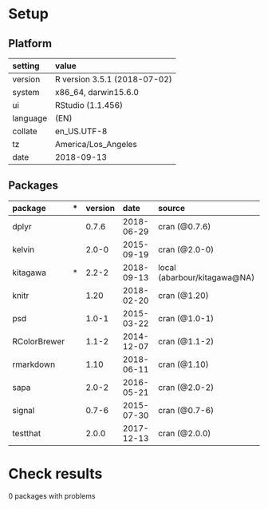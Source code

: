 # Setup

## Platform

|setting  |value                        |
|:--------|:----------------------------|
|version  |R version 3.5.1 (2018-07-02) |
|system   |x86_64, darwin15.6.0         |
|ui       |RStudio (1.1.456)            |
|language |(EN)                         |
|collate  |en_US.UTF-8                  |
|tz       |America/Los_Angeles          |
|date     |2018-09-13                   |

## Packages

|package      |*  |version |date       |source                       |
|:------------|:--|:-------|:----------|:----------------------------|
|dplyr        |   |0.7.6   |2018-06-29 |cran (@0.7.6)                |
|kelvin       |   |2.0-0   |2015-09-19 |cran (@2.0-0)                |
|kitagawa     |*  |2.2-2   |2018-09-13 |local (abarbour/kitagawa@NA) |
|knitr        |   |1.20    |2018-02-20 |cran (@1.20)                 |
|psd          |   |1.0-1   |2015-03-22 |cran (@1.0-1)                |
|RColorBrewer |   |1.1-2   |2014-12-07 |cran (@1.1-2)                |
|rmarkdown    |   |1.10    |2018-06-11 |cran (@1.10)                 |
|sapa         |   |2.0-2   |2016-05-21 |cran (@2.0-2)                |
|signal       |   |0.7-6   |2015-07-30 |cran (@0.7-6)                |
|testthat     |   |2.0.0   |2017-12-13 |cran (@2.0.0)                |

# Check results

0 packages with problems




